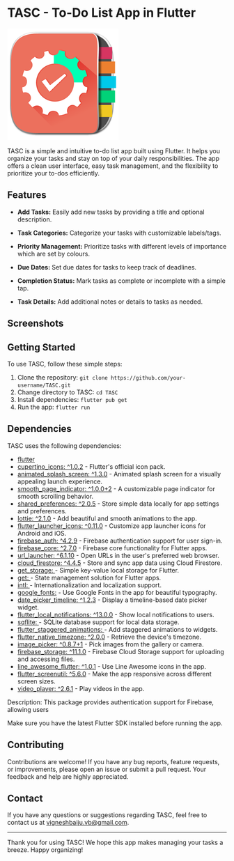 # TASC - To-Do List App in Flutter

![TASC Logo](assets/images/logo.png)

TASC is a simple and intuitive to-do list app built using Flutter. It helps you organize your tasks and stay on top of your daily responsibilities. The app offers a clean user interface, easy task management, and the flexibility to prioritize your to-dos efficiently.

## Features

- **Add Tasks:** Easily add new tasks by providing a title and optional description.

- **Task Categories:** Categorize your tasks with customizable labels/tags.

- **Priority Management:** Prioritize tasks with different levels of importance which are set by colours.

- **Due Dates:** Set due dates for tasks to keep track of deadlines.

- **Completion Status:** Mark tasks as complete or incomplete with a simple tap.

- **Task Details:** Add additional notes or details to tasks as needed.

## Screenshots



## Getting Started

To use TASC, follow these simple steps:

1. Clone the repository: `git clone https://github.com/your-username/TASC.git`
2. Change directory to TASC: `cd TASC`
3. Install dependencies: `flutter pub get`
4. Run the app: `flutter run`

## Dependencies

TASC uses the following dependencies:

- [flutter](https://flutter.dev/)
- [cupertino_icons: ^1.0.2](https://pub.dev/packages/cupertino_icons) - Flutter's official icon pack.
- [animated_splash_screen: ^1.3.0](https://pub.dev/packages/animated_splash_screen) - Animated splash screen for a visually appealing launch experience.
- [smooth_page_indicator: ^1.0.0+2](https://pub.dev/packages/smooth_page_indicator) - A customizable page indicator for smooth scrolling behavior.
- [shared_preferences: ^2.0.5](https://pub.dev/packages/shared_preferences) - Store simple data locally for app settings and preferences.
- [lottie: ^2.1.0](https://pub.dev/packages/lottie) - Add beautiful and smooth animations to the app.
- [flutter_launcher_icons: ^0.11.0](https://pub.dev/packages/flutter_launcher_icons) - Customize app launcher icons for Android and iOS.
- [firebase_auth: ^4.2.9](https://pub.dev/packages/firebase_auth) - Firebase authentication support for user sign-in.
- [firebase_core: ^2.7.0](https://pub.dev/packages/firebase_core) - Firebase core functionality for Flutter apps.
- [url_launcher: ^6.1.10](https://pub.dev/packages/url_launcher) - Open URLs in the user's preferred web browser.
- [cloud_firestore: ^4.4.5](https://pub.dev/packages/cloud_firestore) - Store and sync app data using Cloud Firestore.
- [get_storage: ](https://pub.dev/packages/get_storage) - Simple key-value local storage for Flutter.
- [get: ](https://pub.dev/packages/get) - State management solution for Flutter apps.
- [intl: ](https://pub.dev/packages/intl) - Internationalization and localization support.
- [google_fonts:](https://pub.dev/packages/google_fonts) - Use Google Fonts in the app for beautiful typography.
- [date_picker_timeline: ^1.2.3](https://pub.dev/packages/date_picker_timeline) - Display a timeline-based date picker widget.
- [flutter_local_notifications: ^13.0.0](https://pub.dev/packages/flutter_local_notifications) - Show local notifications to users.
- [sqflite: ](https://pub.dev/packages/sqflite) - SQLite database support for local data storage.
- [flutter_staggered_animations: ](https://pub.dev/packages/flutter_staggered_animations) - Add staggered animations to widgets.
- [flutter_native_timezone: ^2.0.0](https://pub.dev/packages/flutter_native_timezone) - Retrieve the device's timezone.
- [image_picker: ^0.8.7+1](https://pub.dev/packages/image_picker) - Pick images from the gallery or camera.
- [firebase_storage: ^11.1.0](https://pub.dev/packages/firebase_storage) - Firebase Cloud Storage support for uploading and accessing files.
- [line_awesome_flutter: ^1.0.1](https://pub.dev/packages/line_awesome_flutter) - Use Line Awesome icons in the app.
- [flutter_screenutil: ^5.6.0](https://pub.dev/packages/flutter_screenutil) - Make the app responsive across different screen sizes.
- [video_player: ^2.6.1](https://pub.dev/packages/video_player) - Play videos in the app.


Description: This package provides authentication support for Firebase, allowing users 

Make sure you have the latest Flutter SDK installed before running the app.

## Contributing

Contributions are welcome! If you have any bug reports, feature requests, or improvements, please open an issue or submit a pull request. Your feedback and help are highly appreciated.


## Contact

If you have any questions or suggestions regarding TASC, feel free to contact us at [vigneshbaiju.vb@gmail.com](mailto:vigneshbaiju.vb@gmail.com).

---

Thank you for using TASC! We hope this app makes managing your tasks a breeze. Happy organizing!
